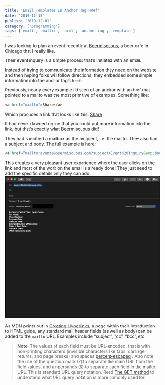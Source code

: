 ```yaml
---
title: 'Email Templates In Anchor Tag HRef'
date: '2019-11-15'
publish: '2019-12-01'
category: ['programming']
tags: ['email', 'mailto', 'html', 'anchor tag', 'template']
---
```


I was looking to plan an event recently at [Beermiscuous](https://beermiscuous.com/), a beer cafe in Chicago that I really like.

Their event inquiry is a simple process that’s initiated with an email.

Instead of trying to communicate the information they need on the website and then hoping folks will follow directions, they embedded some simple information into the anchor tag’s `href`.

Previously, nearly every example I’d seen of an anchor with an href that pointed to a mailto was the most primitive of examples. Something like:

```html
<a href="mailto">Share</a>
```

Which produces a link that looks like this: <a href="mailto">Share</a>

It had never dawned on me that you could put more information into the link, but that’s exactly what Beermiscuous did!

They had specified a mailbox as the recipient, i.e. the mailto. They also had a subject and body. The full example is here:

```html
<a href=“mailto:events@beermiscuous.com?subject=Event%20Inquiry&amp;body=PLEASE%20COMPLETE%20ALL%20QUESTIONS%0AFull%20Name:%0APhone%20Number:%0AProposed%20Date:%0AStart/End%20Time:%0AEstimated%20Number%20Of%20Attendees:%0ACellar%20or%20Back%20Cafe:%0ANature%20of%20Event:%0AOther%20Notes%20About%20Event:">HERE</a>
```

This creates a very pleasant user experience where the user clicks on the link and most of the work on the email is already done! They just need to add the specific details only they can add.
![](./email-template.png)

As MDN points out in [Creating Hyperlinks](https://developer.mozilla.org/en-US/docs/Learn/HTML/Introduction_to_HTML/Creating_hyperlinks), a page within their Introduction to HTML guide, any standard mail header fields (as well as body) can be added to the `mailto` URL. Examples include “subject”, “cc”, “bcc”, etc.

> **Note:** The values of each field must be URL-encoded, that is with non-printing characters (invisible characters like tabs, carriage returns, and page breaks) and spaces [percent-escaped](http://en.wikipedia.org/wiki/Percent-encoding) . Also note the use of the question mark (?) to separate the main URL from the field values, and ampersands (&) to separate each field in the mailto: URL. This is standard URL query notation. Read [The GET method](https://developer.mozilla.org/en-US/docs/Learn/HTML/Forms/Sending_and_retrieving_form_data#The_GET_method) to understand what URL query notation is more comonly used for.
